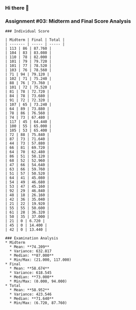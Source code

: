 ### Hi there 👋

<!--
**leegyeongrim/leegyeongrim** is a ✨ _special_ ✨ repository because its `README.md` (this file) appears on your GitHub profile.

Here are some ideas to get you started:

- 🔭 I’m currently working on ...
- 🌱 I’m currently learning ...
- 👯 I’m looking to collaborate on ...
- 🤔 I’m looking for help with ...
- 💬 Ask me about ...
- 📫 How to reach me: ...
- 😄 Pronouns: ...
- ⚡ Fun fact: ...
-->


### Assignment #03: Midterm and Final Score Analysis

    ### Individual Score
    
    | Midterm | Final | Total |
    | ------- | ----- | ----- |
    | 113 | 86 | 87.760 |
    | 104 | 83 | 83.080 |
    | 110 | 78 | 82.000 |
    | 101 | 79 | 79.720 |
    | 101 | 77 | 78.520 |
    | 103 | 76 | 78.560 |
    | 71 | 94 | 79.120 |
    | 102 | 71 | 75.240 |
    | 88 | 76 | 73.760 |
    | 101 | 72 | 75.520 |
    | 81 | 78 | 72.720 |
    | 84 | 78 | 73.680 |
    | 91 | 72 | 72.320 |
    | 107 | 65 | 73.240 |
    | 64 | 89 | 73.880 |
    | 78 | 86 | 76.560 |
    | 74 | 73 | 67.480 |
    | 117 | 45 | 64.440 |
    | 100 | 55 | 65.000 |
    | 105 | 53 | 65.400 |
    | 72 | 88 | 75.840 |
    | 87 | 73 | 71.640 |
    | 44 | 73 | 57.880 |
    | 66 | 81 | 69.720 |
    | 64 | 70 | 62.480 |
    | 86 | 51 | 58.120 |
    | 68 | 52 | 52.960 |
    | 47 | 66 | 54.640 |
    | 63 | 66 | 59.760 |
    | 51 | 57 | 50.520 |
    | 64 | 41 | 45.080 |
    | 54 | 49 | 46.680 |
    | 53 | 47 | 45.160 |
    | 92 | 29 | 46.840 |
    | 48 | 18 | 26.160 |
    | 42 | 36 | 35.040 |
    | 21 | 22 | 19.920 |
    | 55 | 55 | 50.600 |
    | 61 | 28 | 36.320 |
    | 50 | 35 | 37.000 |
    | 21 | 0 | 6.720 |
    | 45 | 0 | 14.400 |
    | 42 | 0 | 13.440 |
    
    ### Examination Analysis
    * Midterm
      * Mean: **74.209**
      * Variance: 632.817
      * Median: **87.000**
      * Min/Max: (21.000, 117.000)
    * Final
      * Mean: **58.674**
      * Variance: 618.545
      * Median: **73.000**
      * Min/Max: (0.000, 94.000)
    * Total
      * Mean: **58.952**
      * Variance: 423.546
      * Median: **71.640**
      * Min/Max: (6.720, 87.760)
